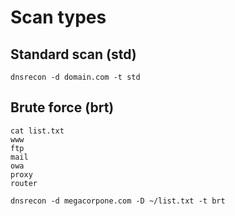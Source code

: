 
# Scan types

## Standard scan (std)

```
dnsrecon -d domain.com -t std
```

## Brute force (brt)

```
cat list.txt
www
ftp
mail
owa
proxy
router
```

```
dnsrecon -d megacorpone.com -D ~/list.txt -t brt
```